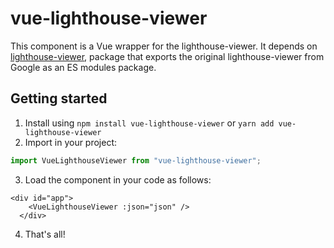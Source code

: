 # vue-lighthouse-viewer
This component is a Vue wrapper for the lighthouse-viewer. 
It depends on [lighthouse-viewer](../lighthouse-viewer), package that exports the original lighthouse-viewer from Google
as an ES modules package.

## Getting started
1. Install using `npm install vue-lighthouse-viewer` or `yarn add vue-lighthouse-viewer`
2. Import in your project:
```ts
import VueLighthouseViewer from "vue-lighthouse-viewer";
```
3. Load the component in your code as follows:
```vue
<div id="app">
    <VueLighthouseViewer :json="json" />
  </div>
```
4. That's all!

